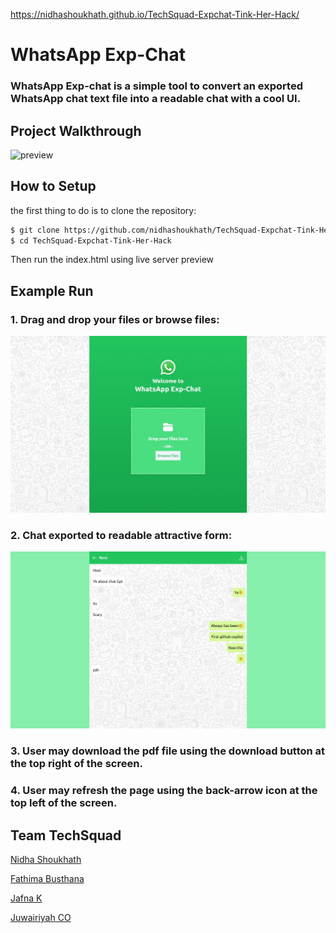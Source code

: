 https://nidhashoukhath.github.io/TechSquad-Expchat-Tink-Her-Hack/
# WhatsApp Exp-Chat
### WhatsApp Exp-chat is a simple tool to convert an exported WhatsApp chat text file into a readable chat with a cool UI.
## Project Walkthrough
![preview]()

## How to Setup

the first thing to do is to clone the repository:

```sh
$ git clone https://github.com/nidhashoukhath/TechSquad-Expchat-Tink-Her-Hack
$ cd TechSquad-Expchat-Tink-Her-Hack
```
Then run the index.html using live server preview

## Example Run

### 1. Drag and drop your files or browse files:

![output_1](output_1.jpg)

### 2. Chat exported to readable attractive form:

![output_2](output_2.jpg)

### 3. User may download the pdf file using the download button at the top right of the screen.

### 4. User may refresh the page using the back-arrow icon at the top left of the screen.

## Team TechSquad 
[Nidha Shoukhath](https://github.com/nidhashoukhath)

[Fathima Busthana](https://github.com/fathima-busthana)

[Jafna K](https://github.com/Jafnak)

[Juwairiyah CO](https://github.com/juwairiyahco)

